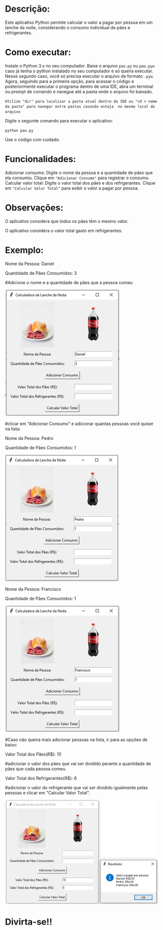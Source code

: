 # Descrição:

Este aplicativo Python permite calcular o valor a pagar por pessoa em um lanche da noite, considerando o consumo individual de pães e refrigerantes.

# Como executar:

Instale o Python 3.x no seu computador.
Baixe o arquivo `pao.py` ou `pao.pyw` caso já tenha o python instalado no seu computador e só queira executar.
Nesse segundo caso, você só precisa executar o arquivo de formato `.pyw`.
Agora, seguindo para a primeira opção, para acessar o código e posteriormente executar o programa dentro de uma IDE, 
abra um terminal ou prompt de comando e navegue até a pasta onde o arquivo foi baixado. 

`Utilize "dir" para localizar a pasta atual dentro da IDE ou "cd + nome da pasta" para navegar entre pastas casonão esteja  no mesmo local do arquivo`

Digite o seguinte comando para executar o aplicativo:

`python pao.py`

Use o código com cuidado.

# Funcionalidades:

Adicionar consumo: Digite o nome da pessoa e a quantidade de pães que ela consumiu. Clique em `"Adicionar Consumo"` para registrar o consumo.
Calcular valor total: Digite o valor total dos pães e dos refrigerantes. Clique em `"Calcular Valor Total"` para exibir o valor a pagar por pessoa.

# Observações:

O aplicativo considera que todos os pães têm o mesmo valor.

O aplicativo considera o valor total gasto em refrigerantes.

# Exemplo:

<p>Nome da Pessoa: Daniel</p>
<p>Quantidade de Pães Consumidos: 3</p>
<p>#Adicione o nome e a quantidade de pães que a pessoa comeu</p>

<img src="img/Ex.Daniel.jpg">

#clicar em "Adicionar Consumo" e adicionar quantas pessoas você quiser na lista:

<p>Nome da Pessoa: Pedro</p>
<p>Quantidade de Pães Consumidos: 1</p>

<img src="img/Ex.Pedro.jpg">

<p>Nome da Pessoa: Francisco</p>
<p>Quantidade de Pães Consumidos: 1</p>

<img src="img/Ex.Francisco.jpg">

#Caso não queira mais adicionar pessoas na lista, ir para as opções de baixo:

<p>Valor Total dos Pães(R$): 10</p>
<p>#adicionar o valor dos pães que vai ser dividido perante a quantidade de pães que cada pessoa comeu.</p>

<p>Valor Total dos Refrigerantes(R$): 6</p>
<p>#adicionar o valor do refrigerante que vai ser dividido igualmente pelas pessoas e clicar em "Calcular Valor Total".</p>

<img src="img/Ex.CalculoValor.jpg">

# Divirta-se!!
